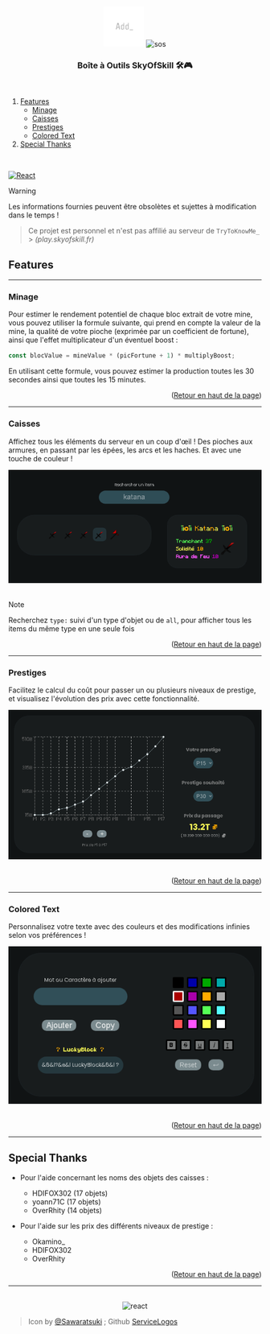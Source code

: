 <a name="readme-top"></a>

<div align="center">
  <img src="src/assets/logo.png" alt="Logo" width="80" height="80">
  <img src="https://skyofskill.fr/storage/img/newlog.png" alt="sos" width=140>
  <h3 align="center">Boîte à Outils SkyOfSkill 🛠️🎮</h3>
</div>

<br />

<ol>
  <li>
    <a href="#features">Features</a>
    <ul>
      <li><a href="#minage">Minage</a></li>
      <li><a href="#caisses">Caisses</a></li>
      <li><a href="#prestiges">Prestiges</a></li>
      <li><a href="#colored-text">Colored Text</a></li>
    </ul>
  </li>
  <li>
    <a href="#special-thanks">Special Thanks</a>
  </li>
</ol>

<br />

[![React][React.js]][React-url]

> [!WARNING]
> Les informations fournies peuvent être obsolètes et sujettes à modification dans le temps !

> Ce projet est personnel et n'est pas affilié au serveur de `TryToKnowMe_` > _(play.skyofskill.fr)_

## Features

---

### Minage

Pour estimer le rendement potentiel de chaque bloc extrait de votre mine, vous pouvez utiliser la formule suivante, qui prend en compte la valeur de la mine, la qualité de votre pioche (exprimée par un coefficient de fortune), ainsi que l'effet multiplicateur d'un éventuel boost :

```js
const blocValue = mineValue * (picFortune + 1) * multiplyBoost;
```

En utilisant cette formule, vous pouvez estimer la production toutes les 30 secondes ainsi que toutes les 15 minutes.

<p align="right">(<a href="#readme-top">Retour en haut de la page</a>)</p>

---

### Caisses

Affichez tous les éléments du serveur en un coup d'œil ! Des pioches aux armures, en passant par les épées, les arcs et les haches. Et avec une touche de couleur !

<div align="center">
  <img src="src/assets/example/example_item.png" alt="Example" />
</div>
<br />

> [!NOTE]
> Recherchez `type:` suivi d'un type d'objet ou de `all`, pour afficher tous les items du même type en une seule fois

<p align="right">(<a href="#readme-top">Retour en haut de la page</a>)</p>

---

### Prestiges

Facilitez le calcul du coût pour passer un ou plusieurs niveaux de prestige, et visualisez l'évolution des prix avec cette fonctionnalité.
<br />

<div align="center">
  <img src="src/assets/example/example_prestiges.png" alt="Prestiges" />
</div>
<br />

<p align="right">(<a href="#readme-top">Retour en haut de la page</a>)</p>

---

### Colored Text

Personnalisez votre texte avec des couleurs et des modifications infinies selon vos préférences !

<div align="center">
  <img src="src/assets/example/example_colors.png" alt="Colors" />
</div>
<br />

<p align="right">(<a href="#readme-top">Retour en haut de la page</a>)</p>

---

## Special Thanks

- Pour l'aide concernant les noms des objets des caisses :

  - HDIFOX302 (17 objets)
  - yoann71C (17 objets)
  - OverRhity (14 objets)

- Pour l'aide sur les prix des différents niveaux de prestige :
  - Okamino\_
  - HDIFOX302
  - OverRhity

<p align="right">(<a href="#readme-top">Retour en haut de la page</a>)</p>

---

<div align="center">
  <br/>
  <img src="https://github.com/SAWARATSUKI/ServiceLogos/blob/main/React/React.png?raw=true" alt="react" height="150" >
  <br/>
</div>

> Icon by [@Sawaratsuki](https://x.com/sawaratsuki1004) ;
> Github [ServiceLogos](https://github.com/SAWARATSUKI/ServiceLogos)

[React.js]: https://img.shields.io/badge/React-20232A?style=for-the-badge&logo=react&logoColor=61DAFB
[React-url]: https://react.dev/
